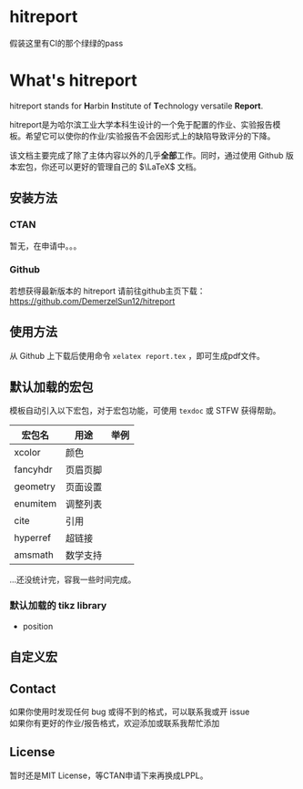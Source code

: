 # hitreport

假装这里有CI的那个绿绿的pass

# What's hitreport

hitreport stands for **H**arbin **I**nstitute of **T**echnology versatile **Report**.

hitreport是为哈尔滨工业大学本科生设计的一个免于配置的作业、实验报告模板。希望它可以使你的作业/实验报告不会因形式上的缺陷导致评分的下降。

该文档主要完成了除了主体内容以外的几乎**全部**工作。同时，通过使用 Github 版本宏包，你还可以更好的管理自己的 $\LaTeX$ 文档。

## 安装方法

### CTAN

暂无，在申请中。。。

### Github

若想获得最新版本的 hitreport 请前往github主页下载：https://github.com/DemerzelSun12/hitreport


## 使用方法

从 Github 上下载后使用命令 `xelatex report.tex` ，即可生成pdf文件。


## 默认加载的宏包

模板自动引入以下宏包，对于宏包功能，可使用 `texdoc` 或 STFW 获得帮助。

| 宏包名 | 用途 | 举例 |
| -- | -- | -- |
| xcolor | 颜色 ||
| fancyhdr | 页眉页脚 ||
| geometry | 页面设置 ||
| enumitem | 调整列表 ||
| cite | 引用 ||
| hyperref | 超链接 ||
| amsmath | 数学支持 ||

...还没统计完，容我一些时间完成。

### 默认加载的 tikz library

* position

## 自定义宏


## Contact

如果你使用时发现任何 bug 或得不到的格式，可以联系我或开 issue  
如果你有更好的作业/报告格式，欢迎添加或联系我帮忙添加  

## License

暂时还是MIT License，等CTAN申请下来再换成LPPL。
